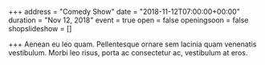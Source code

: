 +++
address = "Comedy Show"
date = "2018-11-12T07:00:00+00:00"
duration = "Nov 12, 2018"
event = true
open = false
openingsoon = false
shopslideshow = []

+++
Aenean eu leo quam. Pellentesque ornare sem lacinia quam venenatis vestibulum. Morbi leo risus, porta ac consectetur ac, vestibulum at eros.